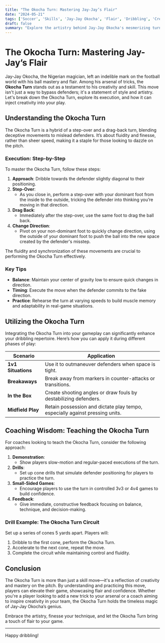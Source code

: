```yaml
---
title: "The Okocha Turn: Mastering Jay-Jay’s Flair"
date: "2024-05-21"
tags: ['Soccer', 'Skills', 'Jay-Jay Okocha', 'Flair', 'Dribbling', 'Creativity', 'Coaching Tips', 'Player Development', 'Footwork']
draft: false
summary: "Explore the artistry behind Jay-Jay Okocha's mesmerizing turn, diving into its technique, application, and the magic it can bring to your game."
---
```


# The Okocha Turn: Mastering Jay-Jay’s Flair

Jay-Jay Okocha, the Nigerian magician, left an indelible mark on the football world with his ball mastery and flair. Among his arsenal of tricks, the **Okocha Turn** stands out as a testament to his creativity and skill. This move isn't just a way to bypass defenders; it's a statement of style and artistry. Let's break down the Okocha Turn, explore its execution, and how it can inject creativity into your play.

## Understanding the Okocha Turn

The Okocha Turn is a hybrid of a step-over and a drag-back turn, blending deceptive movements to mislead defenders. It’s about fluidity and finesse, rather than sheer speed, making it a staple for those looking to dazzle on the pitch.

### Execution: Step-by-Step

To master the Okocha Turn, follow these steps:

1. **Approach**: Dribble towards the defender slightly diagonal to their positioning.
2. **Step-Over**:
   - As you close in, perform a step-over with your dominant foot from the inside to the outside, tricking the defender into thinking you’re moving in that direction.
3. **Drag Back**:
   - Immediately after the step-over, use the same foot to drag the ball back.
4. **Change Direction**:
   - Pivot on your non-dominant foot to quickly change direction, using the outside of your dominant foot to push the ball into the new space created by the defender's misstep.

The fluidity and synchronization of these movements are crucial to performing the Okocha Turn effectively.

### Key Tips

- **Balance**: Maintain your center of gravity low to ensure quick changes in direction.
- **Timing**: Execute the move when the defender commits to the fake direction.
- **Practice**: Rehearse the turn at varying speeds to build muscle memory and adaptability in real-game situations.

## Utilizing the Okocha Turn

Integrating the Okocha Turn into your gameplay can significantly enhance your dribbling repertoire. Here’s how you can apply it during different phases of play:

| Scenario              | Application                                                                 |
|-----------------------|-----------------------------------------------------------------------------|
| **1v1 Situations**    | Use it to outmaneuver defenders when space is tight.                         |
| **Breakaways**        | Break away from markers in counter-attacks or transitions.                   |
| **In the Box**        | Create shooting angles or draw fouls by destabilizing defenders.             |
| **Midfield Play**     | Retain possession and dictate play tempo, especially against pressing units. |

## Coaching Wisdom: Teaching the Okocha Turn

For coaches looking to teach the Okocha Turn, consider the following approach:

1. **Demonstration**:
   - Show players slow-motion and regular-paced executions of the turn.
2. **Drills**:
   - Set up cone drills that simulate defender positioning for players to practice the turn.
3. **Small-Sided Games**:
   - Encourage players to use the turn in controlled 3v3 or 4v4 games to build confidence.
4. **Feedback**:
   - Give immediate, constructive feedback focusing on balance, technique, and decision-making.

### Drill Example: The Okocha Turn Circuit

Set up a series of cones 5 yards apart. Players will:
1. Dribble to the first cone, perform the Okocha Turn.
2. Accelerate to the next cone, repeat the move.
3. Complete the circuit while maintaining control and fluidity.

## Conclusion

The Okocha Turn is more than just a skill move—it's a reflection of creativity and mastery on the pitch. By understanding and practicing this move, players can elevate their game, showcasing flair and confidence. Whether you're a player looking to add a new trick to your arsenal or a coach aiming to inspire creativity in your team, the Okocha Turn holds the timeless magic of Jay-Jay Okocha’s genius.

Embrace the artistry, finesse your technique, and let the Okocha Turn bring a touch of flair to your game.

---

Happy dribbling!
```
